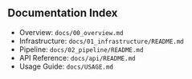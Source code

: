 ## Documentation Index

- Overview: `docs/00_overview.md`
- Infrastructure: `docs/01_infrastructure/README.md`
- Pipeline: `docs/02_pipeline/README.md`
- API Reference: `docs/api/README.md`
- Usage Guide: `docs/USAGE.md`